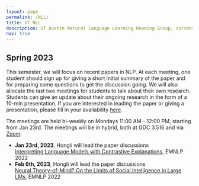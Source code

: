 ```yaml
---
layout: page
permalink: /NLL/
title: UT NLL
description: UT Austin Natural Language Learning Reading Group, currently supervised by Professor <a href="https://www.cs.utexas.edu/~mooney/">Raymond Mooney</a>
nav: true
---
```


<h2>Spring 2023</h2>
This semester, we will focus on recent papers in NLP. At each meeting, one student should sign up for giving a short initial summary of the paper and for preparing some questions to get the discussion going. We will also allocate the last two meetings for students to talk about their own research. Students can give an update about their ongoing research in the form of a 10-min presentation. If you are interested in leading the paper or giving a presentation, please fill in your availability <a href="https://docs.google.com/spreadsheets/d/17y7wGwBkSCq4ZCLCYVTyCmM2m_zGGA6eGmTNPUc6UM4/edit?usp=sharing">here</a>.

The meetings are held bi-weekly on Mondays 11:00 AM - 12:00 PM, starting from Jan 23rd. The meetings will be in hybrid, both at GDC 3.516 and via <a href="https://utexas.zoom.us/j/2413159498">Zoom</a>.

<ul>
   <li><b>Jan 23rd, 2023</b>, Hongli will lead the paper discussions</li>
   <a href="https://aclanthology.org/2022.emnlp-main.14/">Interpreting Language Models with Contrastive Explanations</a>, EMNLP 2022

   <li><b>Feb 6th, 2023</b>, Hongli will lead the paper discussions</li>
   <a href="https://aclanthology.org/2022.emnlp-main.248/">Neural Theory-of-Mind? On the Limits of Social Intelligence in Large LMs</a>, EMNLP 2022
</ul>